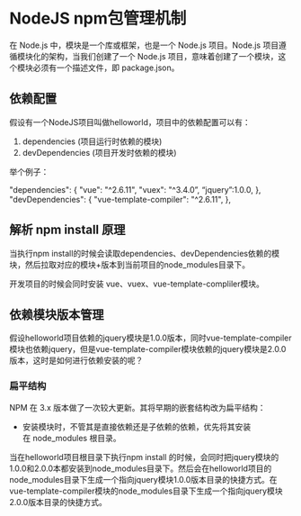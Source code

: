 # NodeJS npm包管理机制

在 Node.js 中，模块是一个库或框架，也是一个 Node.js 项目。Node.js 项目遵循模块化的架构，当我们创建了一个 Node.js 项目，意味着创建了一个模块，这个模块必须有一个描述文件，即 package.json。

## 依赖配置

假设有一个NodeJS项目叫做helloworld，项目中的依赖配置可以有：
1. dependencies (项目运行时依赖的模块)
2. devDependencies (项目开发时依赖的模块)

举个例子：

"dependencies": {
"vue": "^2.6.11",
"vuex": "^3.4.0”,
“jquery”:1.0.0,
},
"devDependencies": {
"vue-template-compiler": "^2.6.11",
},

## 解析 npm install 原理

当执行npm install的时候会读取dependencies、devDependencies依赖的模块，然后拉取对应的模块+版本到当前项目的node_modules目录下。

开发项目的时候会同时安装 vue、vuex、vue-template-compliler模块。

## 依赖模块版本管理

假设helloworld项目依赖的jquery模块是1.0.0版本，同时vue-template-compiler模块也依赖jquery，但是vue-template-compiler模块依赖的jquery模块是2.0.0版本，这时是如何进行依赖安装的呢？

### 扁平结构

NPM 在 3.x 版本做了一次较大更新。其将早期的嵌套结构改为扁平结构：

* 安装模块时，不管其是直接依赖还是子依赖的依赖，优先将其安装在 node_modules 根目录。

当在helloworld项目根目录下执行npm install 的时候，会同时把jquery模块的1.0.0和2.0.0本都安装到node_modules目录下。然后会在helloworld项目的node_modules目录下生成一个指向jquery模块1.0.0版本目录的快捷方式。在vue-template-compiler模块的node_modules目录下生成一个指向jquery模块2.0.0版本目录的快捷方式。
